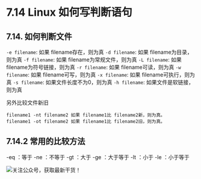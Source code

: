 # 7.14 Linux 如何写判断语句

## 7.14. 如何判断文件

`-e filename`: 如果 filename存在，则为真
`-d filename`: 如果 filename为目录，则为真
`-f filename`: 如果 filename为常规文件，则为真
`-L filename`: 如果 filename为符号链接，则为真
`-r filename`: 如果 filename可读，则为真
`-w filename`: 如果 filename可写，则为真
`-x filename`: 如果 filename可执行，则为真
`-s filename`: 如果文件长度不为0，则为真
`-h filename`: 如果文件是软链接，则为真



另外比较文件新旧

```shell
filename1 -nt filename2 如果 filename1比 filename2新，则为真。
filename1 -ot filename2 如果 filename1比 filename2旧，则为真。
```



## 7.14.2 常用的比较方法

-eq ：等于
-ne ：不等于
-gt ：大于
-ge ：大于等于
-lt ：小于
-le ：小于等于







![关注公众号，获取最新干货！](http://image.python-online.cn/image-20200320125724880.png)